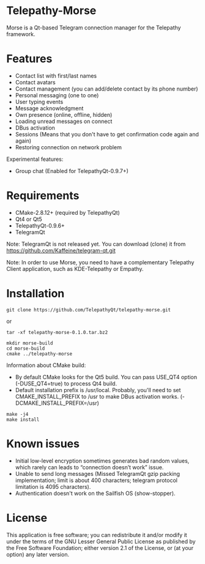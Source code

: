 
Telepathy-Morse
================

Morse is a Qt-based Telegram connection manager for the Telepathy framework.

Features
========

* Contact list with first/last names
* Contact avatars
* Contact management (you can add/delete contact by its phone number)
* Personal messaging (one to one)
* User typing events
* Message acknowledgment
* Own presence (online, offline, hidden)
* Loading unread messages on connect
* DBus activation
* Sessions (Means that you don't have to get confirmation code again and again)
* Restoring connection on network problem

Experimental features:
* Group chat (Enabled for TelepathyQt-0.9.7+)

Requirements
============

* CMake-2.8.12+ (required by TelepathyQt)
* Qt4 or Qt5
* TelepathyQt-0.9.6+
* TelegramQt

Note: TelegramQt is not released yet. You can download (clone) it from https://github.com/Kaffeine/telegram-qt.git

Note: In order to use Morse, you need to have a complementary Telepathy Client application, such as KDE-Telepathy or Empathy.

Installation
============

    git clone https://github.com/TelepathyQt/telepathy-morse.git

or

    tar -xf telepathy-morse-0.1.0.tar.bz2

    mkdir morse-build
    cd morse-build
    cmake ../telepathy-morse

Information about CMake build:
* By default CMake looks for the Qt5 build. You can pass USE_QT4 option (-DUSE_QT4=true) to process Qt4 build.
* Default installation prefix is /usr/local. Probably, you'll need to set CMAKE_INSTALL_PREFIX to /usr to make DBus activation works. (-DCMAKE_INSTALL_PREFIX=/usr)

<!-- markdown "code after list" workaround -->

    make -j4
    make install

Known issues
============

* Initial low-level encryption sometimes generates bad random values, which rarely can leads to “connection doesn’t work” issue.
* Unable to send long messages (Missed TelegramQt gzip packing implementation; limit is about 400 characters; telegram protocol limitation is 4095 characters).
* Authentication doesn't work on the Sailfish OS (show-stopper).

License
=======

This application is free software; you can redistribute it and/or modify it
under the terms of the GNU Lesser General Public License as published by
the Free Software Foundation; either version 2.1 of the License,
or (at your option) any later version.
